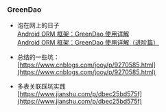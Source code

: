 ### GreenDao
- 泡在网上的日子<br>
[Android ORM 框架：GreenDao 使用详解](http://www.jcodecraeer.com/a/anzhuokaifa/androidkaifa/2017/0703/8144.html) <br>
[Android ORM 框架：GreenDao 使用详解（进阶篇）](http://www.jcodecraeer.com/a/anzhuokaifa/androidkaifa/2017/0703/8146.html)
- 总结的一些坑：<br>
[https://www.cnblogs.com/jooy/p/9270585.html](https://www.cnblogs.com/jooy/p/9270585.html)

- 多表关联踩坑实践 <br>
[https://www.jianshu.com/p/dbec25bd575f](https://www.jianshu.com/p/dbec25bd575f)